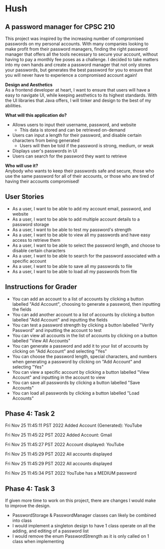 # Hush
## A password manager for CPSC 210

This project was inspired by the increasing number of compromised passwords on my personal accounts. With many 
companies looking to make profit from their password managers, finding the right password manager that offers all the
tools necessary to secure your account, without having to pay a monthly fee poses as a challenge. I decided to take 
matters into my own hands and create a password manager that not only stores your passwords, but generates the best 
password for you to ensure that you will never have to experience a compromised account again!

**Design and Aesthetics**<br>
As a frontend developer at heart, I want to ensure that users will have a easy to navigate UI, while keeping aesthetics 
to its highest standards. With the UI libraries that Java offers, I will tinker and design to the best of my abilities.

**What will this application do?**
- Allows users to input their username, password, and website
  - This data is stored and can be retrieved on-demand
- Users can input a length for their password, and disable certain characters from 
    being generated
  - Users will then be told if the password is strong, medium, or weak
- Displays user's passwords in UI
- Users can search for the password they want to retrieve

**Who will use it?**<br/>
Anybody who wants to keep their passwords safe and secure, those who use the same password for all of their accounts,
or those who are tired of having their accounts compromised!

## User Stories
- As a user, I want to be able to add my account email, password, and website
- As a user, I want to be able to add multiple account details to a password storage
- As a user, I want to be able to test my password's strength
- As a user, I want to be able to view all my passwords and have easy access to retrieve them
- As a user, I want to be able to select the password length, and choose to disable certain characters
- As a user, I want to be able to search for the password associated with a specific account
- As a user, I want to be able to save all my passwords to file
- As a user, I want to be able to load all my passwords from file

## Instructions for Grader
- You can add an account to a list of accounts by clicking a button labelled "Add Account", choosing to generate a 
password, then inputting the fields
- You can add another account to a list of accounts by clicking a button labelled "Add Account" and inputting the fields
- You can test a password strength by clicking a button labelled "Verify Password" and inputting the account to test
- You can view all accounts in the list of accounts by clicking on a button labelled "View All Accounts"
- You can generate a password and add it to your list of accounts by clicking on "Add Account" and selecting "Yes"
- You can choose the password length, special characters, and numbers when generating a password by clicking on 
"Add Account" and selecting "Yes"
- You can view a specific account by clicking a button labelled "View Account" and inputting in the account to view
- You can save all passwords by clicking a button labelled "Save Accounts"
- You can load all passwords by clicking a button labelled "Load Accounts"

## Phase 4: Task 2
Fri Nov 25 11:45:11 PST 2022
Added Account (Generated): YouTube

Fri Nov 25 11:45:22 PST 2022
Added Account: Gmail

Fri Nov 25 11:45:27 PST 2022
Account displayed: YouTube

Fri Nov 25 11:45:29 PST 2022
All accounts displayed

Fri Nov 25 11:45:29 PST 2022
All accounts displayed

Fri Nov 25 11:45:34 PST 2022
YouTube has a MEDIUM password

## Phase 4: Task 3
If given more time to work on this project, there are changes I would make to improve the design.
- PasswordStorage & PasswordManager classes can likely be combined into class
- I would implement a singleton design to have 1 class operate on all the adding, and editing of a password list
- I would remove the enum PasswordStrength as it is only called on 1 class when implementing